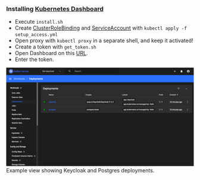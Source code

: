 ### Installing [Kubernetes Dashboard](https://github.com/kubernetes/dashboard)

* Execute `install.sh`
* Create [ClusterRoleBinding](https://kubernetes.io/docs/reference/access-authn-authz/rbac/#clusterrolebinding-example) and [ServiceAccount](https://kubernetes.io/docs/reference/access-authn-authz/service-accounts-admin/) with `kubectl apply -f setup_access.yml`
* Open proxy with `kubectl proxy` in a separate shell, and keep it activated!
* Create a token with `get_token.sh`
* Open Dashboard on this [URL](http://localhost:8001/api/v1/namespaces/kubernetes-dashboard/services/https:kubernetes-dashboard:/proxy/).
* Enter the token.

![keycloak_deployment](../images/keycloak_deployment_in_k8s.png)
Example view showing Keycloak and Postgres deployments.